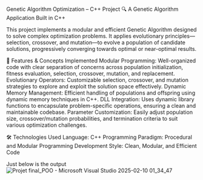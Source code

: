 Genetic Algorithm Optimization – C++ Project
🔍 A Genetic Algorithm Application Built in C++

This project implements a modular and efficient Genetic Algorithm designed to solve complex optimization problems. It applies evolutionary principles—selection, crossover, and mutation—to evolve a population of candidate solutions, progressively converging towards optimal or near-optimal results.

🚀 Features & Concepts Implemented
Modular Programming: Well-organized code with clear separation of concerns across population initialization, fitness evaluation, selection, crossover, mutation, and replacement.
Evolutionary Operators: Customizable selection, crossover, and mutation strategies to explore and exploit the solution space effectively.
Dynamic Memory Management: Efficient handling of populations and offspring using dynamic memory techniques in C++.
DLL Integration: Uses dynamic library functions to encapsulate problem-specific operations, ensuring a clean and maintainable codebase.
Parameter Customization: Easily adjust population size, crossover/mutation probabilities, and termination criteria to suit various optimization challenges.

🛠️ Technologies Used
Language: C++
Programming Paradigm: Procedural and Modular Programming
Development Style: Clean, Modular, and Efficient Code

Just below is the output
![Projet final_POO - Microsoft Visual Studio 2025-02-10 01_34_47](https://github.com/user-attachments/assets/1f906c28-0ee4-419d-90df-b66d6726b899)
